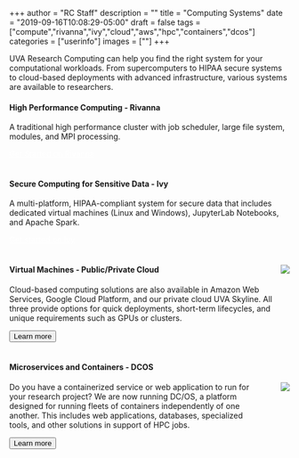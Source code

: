 +++
author = "RC Staff"
description = ""
title = "Computing Systems"
date = "2019-09-16T10:08:29-05:00"
draft = false
tags = ["compute","rivanna","ivy","cloud","aws","hpc","containers","dcos"]
categories = ["userinfo"]
images = [""]
+++

<p class=lead>UVA Research Computing can help you find the right system for your computational workloads.
From supercomputers to HIPAA secure systems to cloud-based deployments with advanced infrastructure,
various systems are available to researchers.</p>

<div class = "card-group">
<div class="card">
  <div class="card-block">
    <h4 class="card-title">High Performance Computing - Rivanna</h4>
      <p class="card-text">A traditional high performance cluster with job scheduler, large file system, modules, and MPI processing. </p>
      <a href="/userinfo/rivanna/overview/" class="btn btn-warning" style="color:white">Get Started on Rivanna</a>
  </div>
</div>
</div>

<br>

<div class = "card-group">
  <div class="card">
    <div class="card-block">
      <h4 class="card-title">Secure Computing for Sensitive Data - Ivy</h4>
        <p class="card-text">A multi-platform, HIPAA-compliant system for secure data that includes dedicated virtual machines (Linux and Windows), JupyterLab Notebooks, and Apache Spark.</p>
        <a href="/userinfo/ivy/" class="btn btn-warning" style="color:white;">Get started on Ivy</a>
    </div>
  </div>
</div>

<br>

<div class = "card-group">
  <div class="card">
    <div class="card-block">
      <img align="right" src="/images/cloud.png" style="max-width:20%;" />
      <h4 class="card-title">Virtual Machines - Public/Private Cloud</h4>
        <p class="card-text">
        Cloud-based computing solutions are also available in Amazon Web Services, Google Cloud Platform, and our private cloud UVA Skyline. All three provide options for quick deployments, short-term lifecycles, and unique requirements such as GPUs or clusters.
        </p>
      <a href="/service/cloud/" class="card-link"><button class="btn btn-warning">Learn more</button></a>
    </div>
  </div>
</div>

<br>

<div class = "card-group">
  <div class="card">
    <div class="card-block">
      <h4 class="card-title">Microservices and Containers - DCOS</h4>
      <img align="right" src="/images/docker-logo.png" style="max-width:20%;" />
        <p class="card-text" style="width:90%;">
        Do you have a containerized service or web application to run for your research project? We are now running DC/OS, a platform designed for running fleets of containers independently of one another. This includes web applications, databases, specialized tools, and other solutions in support of HPC jobs.
        </p>
      <a href="/" class="card-link"><button class="btn btn-warning">Learn more</button></a>
    </div>
  </div>
</div>
